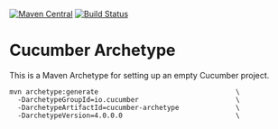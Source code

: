 [![Maven Central](https://maven-badges.herokuapp.com/maven-central/io.cucumber/cucumber-archetype/badge.svg)](https://maven-badges.herokuapp.com/maven-central/io.cucumber/cucumber-archetype)
[![Build Status](https://travis-ci.org/cucumber/cucumber-archetype.svg?branch=master)](https://travis-ci.org/cucumber/cucumber-archetype)

# Cucumber Archetype

This is a Maven Archetype for setting up an empty Cucumber project.

```shell
mvn archetype:generate                                  \
  -DarchetypeGroupId=io.cucumber                        \
  -DarchetypeArtifactId=cucumber-archetype              \
  -DarchetypeVersion=4.0.0.0                            \
```
